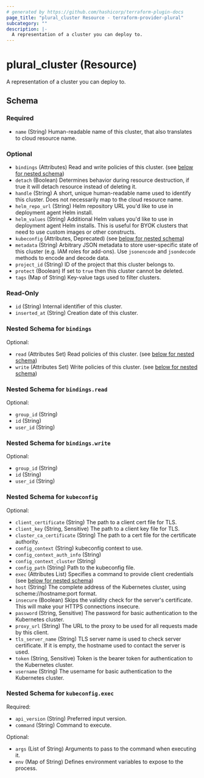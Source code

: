 ```yaml
---
# generated by https://github.com/hashicorp/terraform-plugin-docs
page_title: "plural_cluster Resource - terraform-provider-plural"
subcategory: ""
description: |-
  A representation of a cluster you can deploy to.
---
```


# plural_cluster (Resource)

A representation of a cluster you can deploy to.



<!-- schema generated by tfplugindocs -->
## Schema

### Required

- `name` (String) Human-readable name of this cluster, that also translates to cloud resource name.

### Optional

- `bindings` (Attributes) Read and write policies of this cluster. (see [below for nested schema](#nestedatt--bindings))
- `detach` (Boolean) Determines behavior during resource destruction, if true it will detach resource instead of deleting it.
- `handle` (String) A short, unique human-readable name used to identify this cluster. Does not necessarily map to the cloud resource name.
- `helm_repo_url` (String) Helm repository URL you'd like to use in deployment agent Helm install.
- `helm_values` (String) Additional Helm values you'd like to use in deployment agent Helm installs. This is useful for BYOK clusters that need to use custom images or other constructs.
- `kubeconfig` (Attributes, Deprecated) (see [below for nested schema](#nestedatt--kubeconfig))
- `metadata` (String) Arbitrary JSON metadata to store user-specific state of this cluster (e.g. IAM roles for add-ons). Use `jsonencode` and `jsondecode` methods to encode and decode data.
- `project_id` (String) ID of the project that this cluster belongs to.
- `protect` (Boolean) If set to `true` then this cluster cannot be deleted.
- `tags` (Map of String) Key-value tags used to filter clusters.

### Read-Only

- `id` (String) Internal identifier of this cluster.
- `inserted_at` (String) Creation date of this cluster.

<a id="nestedatt--bindings"></a>
### Nested Schema for `bindings`

Optional:

- `read` (Attributes Set) Read policies of this cluster. (see [below for nested schema](#nestedatt--bindings--read))
- `write` (Attributes Set) Write policies of this cluster. (see [below for nested schema](#nestedatt--bindings--write))

<a id="nestedatt--bindings--read"></a>
### Nested Schema for `bindings.read`

Optional:

- `group_id` (String)
- `id` (String)
- `user_id` (String)


<a id="nestedatt--bindings--write"></a>
### Nested Schema for `bindings.write`

Optional:

- `group_id` (String)
- `id` (String)
- `user_id` (String)



<a id="nestedatt--kubeconfig"></a>
### Nested Schema for `kubeconfig`

Optional:

- `client_certificate` (String) The path to a client cert file for TLS.
- `client_key` (String, Sensitive) The path to a client key file for TLS.
- `cluster_ca_certificate` (String) The path to a cert file for the certificate authority.
- `config_context` (String) kubeconfig context to use.
- `config_context_auth_info` (String)
- `config_context_cluster` (String)
- `config_path` (String) Path to the kubeconfig file.
- `exec` (Attributes List) Specifies a command to provide client credentials (see [below for nested schema](#nestedatt--kubeconfig--exec))
- `host` (String) The complete address of the Kubernetes cluster, using scheme://hostname:port format.
- `insecure` (Boolean) Skips the validity check for the server's certificate. This will make your HTTPS connections insecure.
- `password` (String, Sensitive) The password for basic authentication to the Kubernetes cluster.
- `proxy_url` (String) The URL to the proxy to be used for all requests made by this client.
- `tls_server_name` (String) TLS server name is used to check server certificate. If it is empty, the hostname used to contact the server is used.
- `token` (String, Sensitive) Token is the bearer token for authentication to the Kubernetes cluster.
- `username` (String) The username for basic authentication to the Kubernetes cluster.

<a id="nestedatt--kubeconfig--exec"></a>
### Nested Schema for `kubeconfig.exec`

Required:

- `api_version` (String) Preferred input version.
- `command` (String) Command to execute.

Optional:

- `args` (List of String) Arguments to pass to the command when executing it.
- `env` (Map of String) Defines environment variables to expose to the process.
